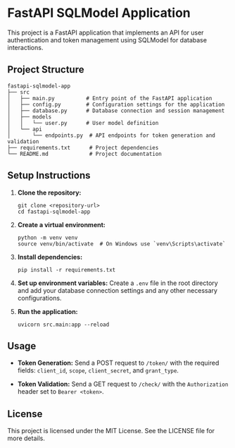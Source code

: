 # FastAPI SQLModel Application

This project is a FastAPI application that implements an API for user authentication and token management using SQLModel for database interactions.

## Project Structure

```
fastapi-sqlmodel-app
├── src
│   ├── main.py          # Entry point of the FastAPI application
│   ├── config.py        # Configuration settings for the application
│   ├── database.py      # Database connection and session management
│   ├── models
│   │   └── user.py      # User model definition
│   └── api
│       └── endpoints.py  # API endpoints for token generation and validation
├── requirements.txt      # Project dependencies
└── README.md             # Project documentation
```

## Setup Instructions

1. **Clone the repository:**
   ```
   git clone <repository-url>
   cd fastapi-sqlmodel-app
   ```

2. **Create a virtual environment:**
   ```
   python -m venv venv
   source venv/bin/activate  # On Windows use `venv\Scripts\activate`
   ```

3. **Install dependencies:**
   ```
   pip install -r requirements.txt
   ```

4. **Set up environment variables:**
   Create a `.env` file in the root directory and add your database connection settings and any other necessary configurations.

5. **Run the application:**
   ```
   uvicorn src.main:app --reload
   ```

## Usage

- **Token Generation:**
  Send a POST request to `/token/` with the required fields: `client_id`, `scope`, `client_secret`, and `grant_type`.

- **Token Validation:**
  Send a GET request to `/check/` with the `Authorization` header set to `Bearer <token>`.

## License

This project is licensed under the MIT License. See the LICENSE file for more details.